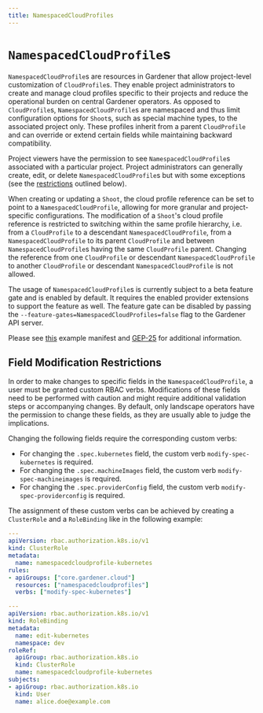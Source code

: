 ```yaml
---
title: NamespacedCloudProfiles
---
```


# `NamespacedCloudProfile`s

`NamespacedCloudProfile`s are resources in Gardener that allow project-level customization of `CloudProfile`s.
They enable project administrators to create and manage cloud profiles specific to their projects and reduce the operational burden on central Gardener operators.
As opposed to `CloudProfile`s, `NamespacedCloudProfile`s are namespaced and thus limit configuration options for `Shoot`s, such as special machine types, to the associated project only.
These profiles inherit from a parent `CloudProfile` and can override or extend certain fields while maintaining backward compatibility.

Project viewers have the permission to see `NamespacedCloudProfile`s associated with a particular project.
Project administrators can generally create, edit, or delete `NamespacedCloudProfile`s but with some exceptions (see the [restrictions](#field-modification-restrictions) outlined below).

When creating or updating a `Shoot`, the cloud profile reference can be set to point to a `NamespacedCloudProfile`, allowing for more granular and project-specific configurations.
The modification of a `Shoot`'s cloud profile reference is restricted to switching within the same profile hierarchy, i.e. from a `CloudProfile` to a descendant `NamespacedCloudProfile`, from a `NamespacedCloudProfile` to its parent `CloudProfile` and between `NamespacedCloudProfile`s having the same `CloudProfile` parent.
Changing the reference from one `CloudProfile` or descendant `NamespacedCloudProfile` to another `CloudProfile` or descendant `NamespacedCloudProfile` is not allowed.

The usage of `NamespacedCloudProfile`s is currently subject to a beta feature gate and is enabled by default.
It requires the enabled provider extensions to support the feature as well.
The feature gate can be disabled by passing the `--feature-gates=NamespacedCloudProfiles=false` flag to the Gardener API server.

Please see [this](../../../example/35-namespacedcloudprofile.yaml) example manifest and [GEP-25](../../proposals/25-namespaced-cloud-profiles.md) for additional information.

## Field Modification Restrictions

In order to make changes to specific fields in the `NamespacedCloudProfile`, a user must be granted custom RBAC verbs.
Modifications of these fields need to be performed with caution and might require additional validation steps or accompanying changes.
By default, only landscape operators have the permission to change these fields, as they are usually able to judge the implications.

Changing the following fields require the corresponding custom verbs:
* For changing the `.spec.kubernetes` field, the custom verb `modify-spec-kubernetes` is required.
* For changing the `.spec.machineImages` field, the custom verb `modify-spec-machineimages` is required.
* For changing the `.spec.providerConfig` field, the custom verb `modify-spec-providerconfig` is required.

The assignment of these custom verbs can be achieved by creating a `ClusterRole` and a `RoleBinding` like in the following example:

```yaml
---
apiVersion: rbac.authorization.k8s.io/v1
kind: ClusterRole
metadata:
  name: namespacedcloudprofile-kubernetes
rules:
- apiGroups: ["core.gardener.cloud"] 
  resources: ["namespacedcloudprofiles"]
  verbs: ["modify-spec-kubernetes"]

---
apiVersion: rbac.authorization.k8s.io/v1
kind: RoleBinding
metadata:
  name: edit-kubernetes
  namespace: dev
roleRef:
  apiGroup: rbac.authorization.k8s.io
  kind: ClusterRole
  name: namespacedcloudprofile-kubernetes
subjects:
- apiGroup: rbac.authorization.k8s.io
  kind: User
  name: alice.doe@example.com
```
